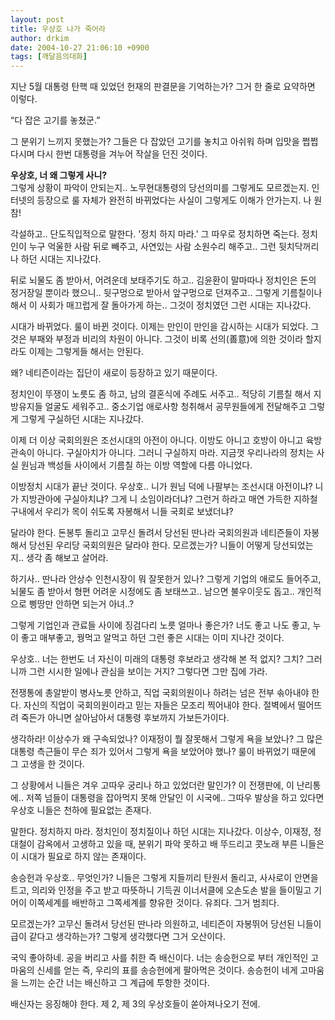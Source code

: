 ```yaml
---
layout: post
title: 우상호 나가 죽어라
author: drkim
date: 2004-10-27 21:06:10 +0900
tags: [깨달음의대화]
---
```

지난 5월 대통령 탄핵 때 있었던 헌재의 판결문을 기억하는가? 그거 한 줄로 요약하면 이렇다.    
  
“다 잡은 고기를 놓쳤군.”    
  
그 분위기 느끼지 못했는가? 그들은 다 잡았던 고기를 놓치고 아쉬워 하며 입맛을 쩝쩝 다시며 다시 한번 대통령을 겨누어 작살을 던진 것이다.    
  
**우상호, 너 왜 그렇게 사니?**  
그렇게 상황이 파악이 안되는지.. 노무현대통령의 당선의미를 그렇게도 모르겠는지. 인터넷의 등장으로 룰 자체가 완전히 바뀌었다는 사실이 그렇게도 이해가 안가는지. 나 원 참!    
  
각설하고.. 단도직입적으로 말한다. '정치 하지 마라.' 그 따우로 정치하면 죽는다. 정치인이 누구 억울한 사람 뒤로 빼주고, 사연있는 사람 소원수리 해주고.. 그런 뒷치닥꺼리나 하던 시대는 지나갔다. 
  
  
뒤로 뇌물도 좀 받아서, 어려운데 보태주기도 하고.. 김윤환이 말마따나 정치인은 돈의 정거장일 뿐이라 했으니.. 뒷구멍으로 받아서 앞구멍으로 던져주고.. 그렇게 기름칠이나 해서 이 사회가 매끄럽게 잘 돌아가게 하는.. 그것이 정치였던 그런 시대는 지나갔다.    
  
시대가 바뀌었다. 룰이 바뀐 것이다. 이제는 만인이 만인을 감시하는 시대가 되었다. 그것은 부패와 부정과 비리의 차원이 아니다. 그것이 비록 선의(善意)에 의한 것이라 할지라도 이제는 그렇게들 해서는 안된다.    
  
왜? 네티즌이라는 집단이 새로이 등장하고 있기 때문이다.    
  
정치인이 뚜쟁이 노릇도 좀 하고, 남의 결혼식에 주례도 서주고.. 적당히 기름칠 해서 지방유지들 얼굴도 세워주고.. 중소기업 애로사항 청취해서 공무원들에게 전달해주고 그렇게 그렇게 구실하던 시대는 지나갔다.    
  
이제 더 이상 국회의원은 조선시대의 아전이 아니다. 이방도 아니고 호방이 아니고 육방관속이 아니다. 구실아치가 아니다. 그러니 구실하지 마라. 지금껏 우리나라의 정치는 사실 원님과 백성들 사이에서 기름칠 하는 이방 역할에 다름 아니었다.    
  
이방정치 시대가 끝난 것이다. 우상호.. 니가 원님 덕에 나팔부는 조선시대 아전이냐? 니가 지방관아에 구실아치냐? 그게 니 소임이라더냐? 그런거 하라고 매연 가득한 지하철 구내에서 우리가 목이 쉬도록 자봉해서 니들 국회로 보냈더냐?    
  
달라야 한다. 돈봉투 돌리고 고무신 돌려서 당선된 딴나라 국회의원과 네티즌들이 자봉해서 당선된 우리당 국회의원은 달라야 한다. 모르겠는가? 니들이 어떻게 당선되었는지.. 생각 좀 해보고 살어라. 
  
  
하기사.. 딴나라 안상수 인천시장이 뭐 잘못한거 있나? 그렇게 기업의 애로도 들어주고, 뇌물도 좀 받아서 형편 어려운 시정에도 좀 보태쓰고.. 남으면 불우이웃도 돕고.. 개인적으로 삥땅만 안하면 되는거 아녀..?    
  
그렇게 기업인과 관료들 사이에 징검다리 노릇 얼마나 좋은가? 너도 좋고 나도 좋고, 누이 좋고 매부좋고, 꿩먹고 알먹고 하던 그런 좋은 시대는 이미 지나간 것이다.    
  
우상호.. 너는 한번도 너 자신이 미래의 대통령 후보라고 생각해 본 적 없지? 그치? 그러니까 그런 시시한 일에나 관심을 보이는 거지? 그렇다면 그만 집에 가라.    
  
전쟁통에 총알받이 병사노릇 안하고, 직업 국회의원이나 하려는 넘은 전부 솎아내야 한다. 자신의 직업이 국회의원이라고 믿는 자들은 모조리 찍어내야 한다. 절벽에서 떨어뜨려 죽든가 아니면 살아남아서 대통령 후보까지 가보든가이다.    
  
생각하라! 이상수가 왜 구속되었나? 이재정이 뭘 잘못해서 그렇게 욕을 보았나? 그 많은 대통령 측근들이 무슨 죄가 있어서 그렇게 욕을 보았어야 했나? 룰이 바뀌었기 때문에 그 고생을 한 것이다.    
  
그 상황에서 니들은 겨우 고따우 궁리나 하고 있었더란 말인가? 이 전쟁판에, 이 난리통에.. 저쪽 넘들이 대통령을 잡아먹지 못해 안달인 이 시국에.. 그따우 발상을 하고 있다면 우상호 니들은 천하에 필요없는 존재다. 
  
  
말한다. 정치하지 마라. 정치인이 정치질이나 하던 시대는 지나갔다. 이상수, 이재정, 정대철이 감옥에서 고생하고 있을 때, 분위기 파악 못하고 배 뚜드리고 콧노래 부른 니들은 이 시대가 필요로 하지 않는 존재이다.    
  
송승헌과 우상호.. 무엇인가? 니들은 그렇게 지들끼리 탄원서 돌리고, 사사로이 안면을 트고, 의리와 인정을 주고 받고 따뜻하니 기득권 이너서클에 오손도손 발을 들이밀고 기어이 이쪽세계를 배반하고 그쪽세계를 향유한 것이다. 유죄다. 그거 범죄다.    
  
모르겠는가? 고무신 돌려서 당선된 딴나라 의원하고, 네티즌이 자봉뛰어 당선된 니들이 급이 같다고 생각하는가? 그렇게 생각했다면 그거 오산이다. 
  
  
국익 좋아하네. 공을 버리고 사를 취한 즉 배신이다. 너는 송승헌으로 부터 개인적인 고마움의 신세를 얻는 즉, 우리의 표를 송승헌에게 팔아먹은 것이다. 송승헌이 네게 고마움을 느끼는 순간 너는 배신하고 그 계급에 투항한 것이다.    
  
배신자는 응징해야 한다. 제 2, 제 3의 우상호들이 쏟아져나오기 전에.
